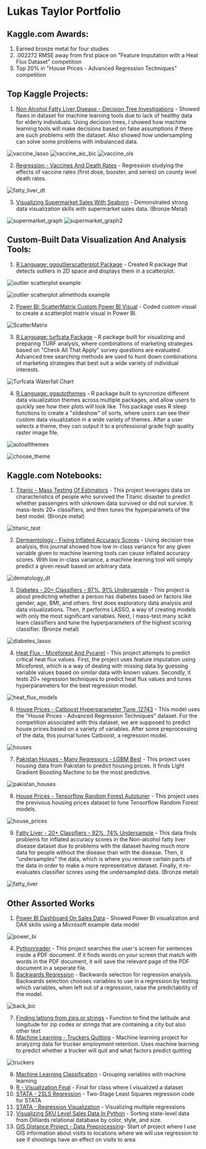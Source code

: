 # Lukas Taylor Portfolio

## Kaggle.com Awards:
1) Earned bronze metal for four studies
2) .002272 RMSE away from first place on "Feature Imputation with a Heat Flux Dataset" competition
3) Top 20% in "House Prices - Advanced Regression Techniques" competition

## Top Kaggle Projects:
1) [Non Alcohol Fatty Liver Disease - Decision Tree Investigations](https://www.kaggle.com/code/lukastaylor2/fatty-liver-decision-tree-investigations) - Showed flaws in dataset for machine learning tools due to lack of healthy data for elderly individuals. Using decision trees, I showed how machine learning tools will make decisions based on false assumptions if there are such problems with the dataset. Also showed how undersampling can solve some problems with imbalanced data.

![vaccine_lasso](images/vaccine_lasso.png?raw=true)
![vaccine_aic_bic](images/vaccine_aic_bic.png?raw=true)
![vaccine_ols](images/vaccine_ols.png?raw=true)
   
2) [Regression - Vaccines And Death Rates](https://www.kaggle.com/lukastaylor2/vaccine-and-county-death-rates) - Regression studying the effects of vaccine rates (first dose, booster, and series) on county level death rates.

![fatty_liver_dt](images/dermatology_dt.png?raw=true)

3) [Visualizing Supermarket Sales With Seaborn](https://www.kaggle.com/code/lukastaylor2/visualizing-supermarket-sales-with-seaborn) - Demonstrated strong data visualization skills with supermarket sales data. (Bronze Metal)

![supermarket_graph](images/supermarket.png?raw=true)
![supermarket_graph2](images/supermarket2.png?raw=true)


## Custom-Built Data Visualization And Analysis Tools:

1) [R Language: ggoutlierscatterplot Package](https://github.com/lukastay/ggoutlierscatterplot) - Created R package that detects outliers in 2D space and displays them in a scatterplot.

![outlier scatterplot example](https://github.com/lukastay/ggoutlierscatterplot/blob/main/plotexample.tiff?raw=true)

![outlier scatterplot allmethods example](https://github.com/lukastay/ggoutlierscatterplot/blob/main/plotexample.allmethods.tiff?raw=true)
  
2) [Power BI: ScatterMatrix Custom Power BI Visual](https://github.com/lukastay/PowerBI-ScatterMatrix) - Coded custom visual to create a scatterplot matrix visual in Power BI.

![ScatterMatrix](https://i.imgur.com/acDeRMs.png)

3) [R Language: turfcata Package](https://github.com/lukastay/turfcata/tree/master) - R package built for visualizing and preparing TURF analysis, where combinations of marketing strategies based on "Check All That Apply" survey questions are evaluated. Advanced tree searching methods are used to hunt down combinations of marketing strategies that best suit a wide variety of individual interests.

![Turfcata Waterfall Chart](waterfall.png) 

4) [R Language: ggautothemes](https://github.com/lukastay/ggautothemes/blob/master/README.md) - R package built to syncronize different data visualization themes across multiple packages, and allow users to quickly see how their plots will look like. This package uses R sleep functions to create a "slideshow" of sorts, where users can see their custom data visualization in a wide variety of themes. After a user selects a theme, they can output it to a professional grade high quality raster image file.

![autoallthemes](https://github.com/lukastay/ggautothemes/blob/master/photos/showcase.gif?raw=true)

![choose_theme](https://github.com/lukastay/ggautothemes/blob/master/photos/ggautothemes_exported_graph.tiff?raw=true)

## Kaggle.com Notebooks:

1) [Titanic - Mass Testing Of Estimators](https://www.kaggle.com/code/lukastaylor2/titanic-mass-testing-of-estimators-v2) - This project leverages data on characteristics of people who survived the Titanic disaster to predict whether passengers with unknown data survived or did not survive. It mass-tests 20+ classifiers, and then tunes the hyperparamets of the best model. (Bronze metal)

![titanic_test](https://github.com/lukastay/Lukas-Taylor-Repository/blob/main/images/titanic_class_test.png?raw=true)
   
2) [ Dermamtology - Fixing Inflated Accuracy Scores](https://www.kaggle.com/code/lukastaylor2/dermamtology-fixing-inflated-accuracy-scores) - Using decision tree analysis, this journal showed how low in-class variance for any given variable given to machine learning tools can cause inflated accuracy scores. With low in-class variance, a machine learning tool will simply predict a given result based on arbitrary data.

![dematology_dt](https://github.com/lukastay/Lukas-Taylor-Repository/blob/main/images/dermatology_dt.png?raw=true)
   
3) [Diabetes - 20+ Classifiers - 97%, 91% Undersample](https://www.kaggle.com/code/lukastaylor2/diabetes-20-classifiers-97-91-undrsmpl) - This project is about predicting whether a person has diabetes based on factors like gender, age, BMI, and others. first does exploratory data analysis and data visualizations. Then, it performs LASSO, a way of creating models with only the most significant variables. Next, I mass-test many scikit learn classifiers and tune the hyperparameters of the highest scoring classifier. (Bronze metal)

![diabetes_lasso](https://github.com/lukastay/Lukas-Taylor-Repository/blob/main/images/diabetes_lasso.png?raw=true)


4) [ Heat Flux - Miceforest And Pycaret](https://www.kaggle.com/code/lukastaylor2/heat-flux-miceforest-and-pycaret) - This project attempts to predict critical heat flux values. First, the project uses feature imputation using Miceforest, which is a way of dealing with missing data by guessing variable values based on similar data with known values. Secondly, it tests 20+ regression techniques to predict heat flux values and tunes hyperparameters for the best regression model.

![heat_flux_models](images/heat_flux_models.png?raw=true)

6) [House Prices - Catboost Hyperparameter Tune .12743](https://www.kaggle.com/code/lukastaylor2/house-prices-catboost-hyperparameter-tune-12743) - This model uses the "House Prices - Advanced Regression Techniques" dataset. For the competition associated with this dataset, we are supposed to predict house prices based on a variety of variables. After some preprocessing of the data, this journal tunes Catboost, a regression model.

![houses](images/house_prices.png?raw=true)

7) [Pakistan Houses - Many Regressors - LGBM Best](https://www.kaggle.com/code/lukastaylor2/pakistan-houses-many-regressors-lgbm-best) - This project uses housing data from Pakistan to predict housing prices. It finds Light Gradient Boosting Machine to be the most predictive.

![pakistan_houses](images/pakistan_houses.png?raw=true)
  
8) [House Prices - Tensorflow Random Forest Autotuner](https://www.kaggle.com/code/lukastaylor2/house-prices-tensorflow-random-forest-autotuner) - This project uses the previvous housing prices dataset to tune Tensorflow Random Forest models.

![house_prices](images/house_prices_tf.png?raw=true)
  
9) [Fatty Liver - 20+ Classifiers - 92%, 74% Undersample](https://www.kaggle.com/code/lukastaylor2/fatty-liver-20-classifiers-92-74-undrsmpl) - This data finds problems for inflated accuracy scores in the Non-alcohol fatty liver disease dataset due to problems with the dataset having much more data for people without the disease than with the disease. Then, it "undersamples" the data, which is where you remove certain parts of the data in order to make a more representative dataset. Finally, it re-evaluates classifier scores using the undersampled data. (Bronze metal)

![fatty_liver](images/fatty_liver.png?raw=true)


## Other Assorted Works
1) [Power BI Dashboard On Sales Data](https://github.com/lukastay/Lukas-Taylor-Repository/blob/main/Example%20Power%20BI%20Dashboard.pdf) - Showed Power BI visualization and DAX skills using a Microsoft example data model

![power_bi](https://github.com/lukastay/Lukas-Taylor-Repository/blob/main/images/power_bi_ex.png?raw=true)

   
4) [Pythonreader](https://github.com/lukastay/Lukas-Taylor-Repository/blob/main/pythonreader.py) - This project searches the user's screen for sentences inside a PDF document. If it finds words on your screen that match with words in the PDF document, it will save the relevant page of the PDF document in a seperate file.
5) [ Backwards Regression](https://www.kaggle.com/lukastaylor2/backwards-regression) - Backwards selection for regression analysis. Backwards selection chooses variables to use in a regression by testing which variables, when left out of a regression, raise the predictability of the model.

![back_bic](images/backwards_bic.png?raw=true)

7) [ Finding latlong from zips or strings](https://github.com/lukastay/Lukas-Taylor-Repository/blob/main/Finding%20latlong%20from%20zips%20or%20strings%20with%20locations%20in%20middle) - Function to find the latitude and longitude for zip codes or strings that are containing a city but also other text
8) [ Machine Learning - Truckers Quitting](https://github.com/lukastay/Lukas-Taylor-Repository/blob/main/Machine%20Learning%20-%20Truckers%20Quitting.ipynb) - Machine learning project for analyzing data for trucker employment retention. Uses machine learning to predict whether a trucker will quit and what factors predict quitting

![truckers](images/truckers.png?raw=true)


8) [Machine Learning Classification](https://github.com/lukastay/Lukas-Taylor-Repository/blob/main/Machine%20Learning%20Classifications.py) - Grouping variables with machine learning
9) [R - Visualization Final](https://github.com/lukastay/Lukas-Taylor-Repository/blob/main/R%20-%20Visualization%20Final.qmd) - Final for class where I visualized a dataset
10) [STATA - 2SLS Regression](https://github.com/lukastay/Lukas-Taylor-Repository/blob/main/STATA%20-%202SLS%20Regression.do) - Two-Stage Least Squares regression code for STATA
11) [STATA - Regression Visualization](https://github.com/lukastay/Lukas-Taylor-Repository/blob/main/STATA%20-%20Regression%20Visualization.do) - Visualizing multiple regressions
12) [Visualizing SKU Level Sales Data In Python](https://github.com/lukastay/Lukas-Taylor-Repository/blob/main/Sorting%20Sales%20By%20Style%20and%20Color.ipynb) - Sorting state-level data from Dilliards relational database by color, style, and size. 
101) [GIS Distance Project - Data Preprocessing](https://github.com/lukastay/Lukas-Taylor-Repository/blob/main/GIS%20Distance%20Project%20-%20Data%20Preprocessing.ipynb)- Start of project where I use GIS information about visits to locations where we will use regression to see if shootings have an effect on visits to area
